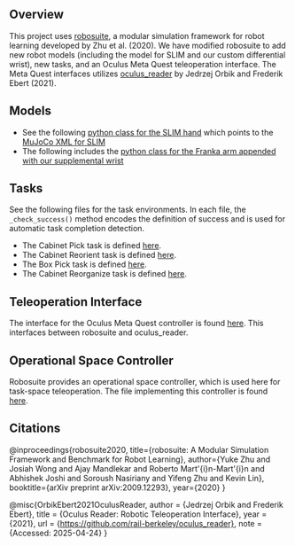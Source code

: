 ## Overview
This project uses [robosuite](https://github.com/ARISE-Initiative/robosuite), a modular simulation framework for robot learning developed by Zhu et al. (2020). We have modified robosuite to add new robot models (including the model for SLIM and our custom differential wrist), new tasks, and an Oculus Meta Quest teleoperation interface. The Meta Quest interfaces utilizes [oculus_reader](https://github.com/rail-berkeley/oculus_reader) by Jedrzej Orbik and Frederik Ebert (2021).

## Models
* See the following [python class for the SLIM hand](robosuite/models/grippers/sslim_gripper.py) which points to the [MuJoCo XML for SLIM](robosuite/models/assets/grippers/sslim_hand_CH.xml)
* The following includes the [python class for the Franka arm appended with our supplemental wrist](https://github.com/rthomasson23/slim-gym/blob/master/robosuite/models/robots/manipulators/panda_sslim.py)

## Tasks
See the following files for the task environments. In each file, the `_check_success()` method encodes the definition of success and is used for automatic task completion detection. 
* The Cabinet Pick task is defined [here](https://github.com/rthomasson23/slim-gym/blob/master/robosuite/environments/manipulation/bookshelf.py).
* The Cabinet Reorient task is defined [here](https://github.com/rthomasson23/slim-gym/blob/master/robosuite/environments/manipulation/constrained_reorient.py).
* The Box Pick task is defined [here](https://github.com/rthomasson23/slim-gym/blob/master/robosuite/environments/manipulation/drawer_pick.py).
* The Cabinet Reorganize task is defined [here](https://github.com/rthomasson23/slim-gym/blob/master/robosuite/environments/manipulation/sequential_pick.py).

## Teleoperation Interface
The interface for the Oculus Meta Quest controller is found [here](https://github.com/rthomasson23/slim-gym/blob/master/robosuite/devices/oculus.py). This interfaces between robosuite and oculus_reader. 

## Operational Space Controller
Robosuite provides an operational space controller, which is used here for task-space teleoperation. The file implementing this controller is found [here](https://github.com/rthomasson23/slim-gym/blob/master/robosuite/controllers/osc.py).  

## Citations

@inproceedings{robosuite2020,
  title={robosuite: A Modular Simulation Framework and Benchmark for Robot Learning},
  author={Yuke Zhu and Josiah Wong and Ajay Mandlekar and Roberto Mart\'{i}n-Mart\'{i}n and Abhishek Joshi and Soroush Nasiriany and Yifeng Zhu and Kevin Lin},
  booktitle={arXiv preprint arXiv:2009.12293},
  year={2020}
}

@misc{OrbikEbert2021OculusReader,
  author = {Jedrzej Orbik and Frederik Ebert},
  title = {Oculus Reader: Robotic Teleoperation Interface},
  year = {2021},
  url = {https://github.com/rail-berkeley/oculus_reader},
  note = {Accessed: 2025-04-24}
}
